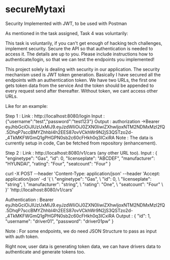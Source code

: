 # secureMytaxi
Security Implemented with JWT, to be used with Postman


As mentioned in the task assigned, Task 4 was voluntarily: 

This task is voluntarily, if you can't get enough of hacking tech challenges, implement security. Secure the API so that authentication is needed to access it. The details are up to you.
Please include instructions how to authenticate/login, so that we can test the endpoints you implemented!


This project solely is dealing with security in our application. The security mechanism used is JWT token generation.
Basically I have secured all the endpoints with an authentication token. We have two URLs, the first one gets token data from the service
And the token should be appended to every request send after thereafter. Without token, we cant access other URLs.


Like for an example:

Step 1 : 
Link : http://localhost:8080/login
Input : {"username":"test","password":"test123"}
Output : authorization →Bearer eyJhbGciOiJIUzUxMiJ9.eyJzdWIiOiJ0ZXN0IiwiZXhwIjoxNTM2NDMxMzI2fQ.5DhqP7sccBMYZhhbI4h2EES87ovVCkhWr9N2jS3QSTzo2d-_4TkMKFWGmQ1gPHGPN0sb2c60cFHkh0q3ICxiRA
Note : The data is currently setup in code, Can be fetched from repository (enhancement).


Step 2 : 
Link : http://localhost:8080/v1/cars (any other URL too).
Input : {
  "enginetype": "Gas",
  "id": 0,
  "licenseplate": "ABCDEF",
  "manufacturer": "HYUNDAI",
  "rating": "Four",
  "seatcount": "Four"
}

curl -X POST --header 'Content-Type: application/json' --header 'Accept: application/json' -d '{ \ 
   "enginetype": "Gas", \ 
   "id": 0, \ 
   "licenseplate": "string", \ 
   "manufacturer": "string", \ 
   "rating": "One", \ 
   "seatcount": "Four" \ 
 }' 'http://localhost:8080/v1/cars'


Authentication : Bearer eyJhbGciOiJIUzUxMiJ9.eyJzdWIiOiJ0ZXN0IiwiZXhwIjoxNTM2NDMxMzI2fQ.5DhqP7sccBMYZhhbI4h2EES87ovVCkhWr9N2jS3QSTzo2d-_4TkMKFWGmQ1gPHGPN0sb2c60cFHkh0q3ICxiRA
Output : {
    "id": 1,
    "username": "driver01",
    "password": "driver01pw"
}

Note : For some endpoints, we do need JSON Structure to pass as input with auth token.

Right now, user data is generating token data, we can have drivers data to authenticate and generate tokens too.
